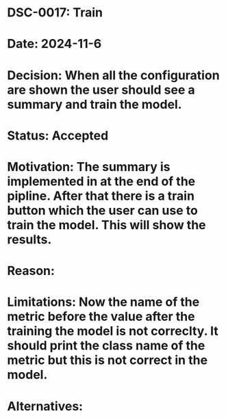 # DSC-0017: Train
# Date: 2024-11-6
# Decision: When all the configuration are shown the user should see a summary and train the model. 
# Status: Accepted
# Motivation: The summary is implemented in at the end of the pipline. After that there is a train button which the user can use to train the model. This will show the results.
# Reason:
# Limitations: Now the name of the metric before the value after the training the model is not correclty. It should print the class name of the metric but this is not correct in the model. 
# Alternatives: